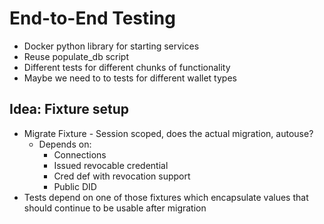 # End-to-End Testing

- Docker python library for starting services
- Reuse populate_db script
- Different tests for different chunks of functionality
- Maybe we need to to tests for different wallet types

## Idea: Fixture setup

- Migrate Fixture - Session scoped, does the actual migration, autouse?
  - Depends on:
    - Connections
    - Issued revocable credential
    - Cred def with revocation support
    - Public DID
- Tests depend on one of those fixtures which encapsulate values that should
  continue to be usable after migration
